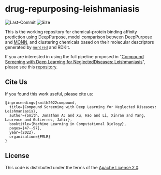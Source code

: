 # drug-repurposing-leishmaniasis

![Last-Commit](https://img.shields.io/github/last-commit/nyxflower/drug-repurposing-leishmaniasis?style=plastic)
![Size](https://img.shields.io/github/repo-size/nyxflower/drug-repurposing-leishmaniasis?color=green&style=plastic)

This is the working repository for chemical-protein binding affinity prediction using [DeepPurpose](https://github.com/kexinhuang12345/DeepPurpose), model comparison between DeepPurpose and [MONN](https://github.com/lishuya17/MONN), and clustering chemicals based on their molecular descriptors generated by [`mordred`](https://github.com/mordred-descriptor/mordred) and RDKit. 

If you are interested in using the full pipeline proposed in "[Compound Screening with Deep Learning for NeglectedDiseases: Leishmaniasis](https://proceedings.mlr.press/v165/smith22a/smith22a.pdf)", please see this [repository](https://github.com/jajsmith/drug-repurposing-leishmaniasis).

## Cite Us
If you found this work useful, please cite us:
```
@inproceedings{smith2022compound,
  title={Compound Screening with Deep Learning for Neglected Diseases: Leishmaniasis},
  author={Smith, Jonathan AJ and Xu, Hao and Li, Xinran and Yang, Laurence and Gutierrez, Jahir},
  booktitle={Machine Learning in Computational Biology},
  pages={47--57},
  year={2022},
  organization={PMLR}
}
```

## License

This code is distributed under the terms of the [Apache License 2.0](https://github.com/nyxflower/APRILE-Exp/blob/master/LICENSE).
